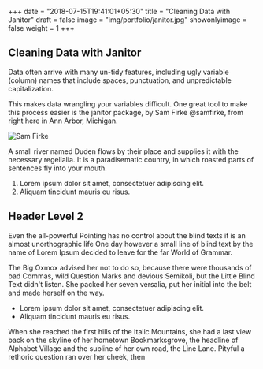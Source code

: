 +++
date = "2018-07-15T19:41:01+05:30"
title = "Cleaning Data with Janitor"
draft = false
image = "img/portfolio/janitor.jpg"
showonlyimage = false
weight = 1
+++

## Cleaning Data with Janitor

Data often arrive with many un-tidy features, including ugly variable (column) names that include spaces, punctuation, and unpredictable capitalization.

This makes data wrangling your variables difficult. One great tool to make this process easier is the janitor package, by Sam Firke @samfirke, from right here in Ann Arbor, Michigan.

![Sam Firke][1]

A small river named Duden flows by their place and supplies it with the necessary regelialia. It is a paradisematic country, in which roasted parts of sentences fly into your mouth.

1. Lorem ipsum dolor sit amet, consectetuer adipiscing elit.
2. Aliquam tincidunt mauris eu risus.

## Header Level 2

Even the all-powerful Pointing has no control about the blind texts it is an almost unorthographic life One day however a small line of blind text by the name of Lorem Ipsum decided to leave for the far World of Grammar.

The Big Oxmox advised her not to do so, because there were thousands of bad Commas, wild Question Marks and devious Semikoli, but the Little Blind Text didn't listen. She packed her seven versalia, put her initial into the belt and made herself on the way.

* Lorem ipsum dolor sit amet, consectetuer adipiscing elit.
* Aliquam tincidunt mauris eu risus.

When she reached the first hills of the Italic Mountains, she had a last view back on the skyline of her hometown Bookmarksgrove, the headline of Alphabet Village and the subline of her own road, the Line Lane. Pityful a rethoric question ran over her cheek, then  

[1]: /img/samfirke.jpg